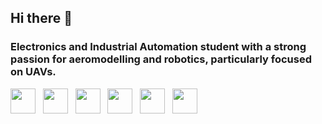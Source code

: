 ## Hi there 👋
### Electronics and Industrial Automation student with a strong passion for aeromodelling and robotics, particularly focused on UAVs.

<div style="display: flex; align-items: center;">
          <img width="40px" src="https://cdn.jsdelivr.net/gh/devicons/devicon@latest/icons/vscode/vscode-original.svg" />
          &nbsp;&nbsp;&nbsp;
          <img width="40px" src="https://cdn.jsdelivr.net/gh/devicons/devicon@latest/icons/git/git-original.svg" />
          &nbsp;&nbsp;&nbsp;
          <img width="40px" src="https://cdn.jsdelivr.net/gh/devicons/devicon@latest/icons/cplusplus/cplusplus-original.svg" />
          &nbsp;&nbsp;&nbsp;
          <img width="40px" src="https://cdn.jsdelivr.net/gh/devicons/devicon@latest/icons/python/python-original.svg" />
          &nbsp;&nbsp;&nbsp;
          <img width="40px" src="https://cdn.jsdelivr.net/gh/devicons/devicon@latest/icons/linux/linux-original.svg" />
          &nbsp;&nbsp;&nbsp;
          <img width="40px" src="https://cdn.jsdelivr.net/gh/devicons/devicon@latest/icons/c/c-original.svg" />      
</div>

